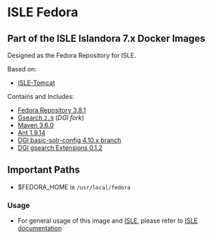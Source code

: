 # ISLE Fedora

## Part of the ISLE Islandora 7.x Docker Images
Designed as the Fedora Repository for ISLE.

Based on:  
 - [ISLE-Tomcat](https://github.com/Islandora-Collaboration-Group/isle-tomcat)

Contains and Includes:
 - [Fedora Repository 3.8.1](https://duraspace.org/fedora/)
 - [Gsearch `2.9`](https://github.com/discoverygarden/gsearch.git) (_DGI fork_)
 - [Maven 3.6.0](https://maven.apache.org/)
 - [Ant 1.9.14](https://ant.apache.org/)
 - [DGI basic-solr-config 4.10.x branch](https://github.com/discoverygarden/basic-solr-config/tree/4.10.x)
 - [DGI gsearch Extensions 0.1.2](https://github.com/discoverygarden/dgi_gsearch_extensions.git)

## Important Paths
  - $FEDORA_HOME is `/usr/local/fedora`

### Usage

* For general usage of this image and [ISLE](https://github.com/Islandora-Collaboration-Group/ISLE), please refer to [ISLE documentation](https://islandora-collaboration-group.github.io/ISLE/)